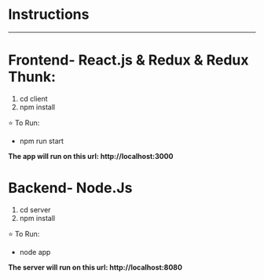 # Instructions
-----
# Frontend- React.js & Redux & Redux Thunk:
1. cd client
2. npm install

⭐ To Run:
- npm run start

**The app will run on this url: http://localhost:3000**

# Backend- Node.Js
1. cd server
2. npm install

⭐ To Run:
- node app

**The server will run on this url: http://localhost:8080**
